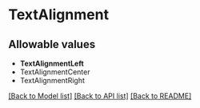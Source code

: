 # TextAlignment



## Allowable values
* **TextAlignmentLeft**
* TextAlignmentCenter
* TextAlignmentRight

[[Back to Model list]](../README.md#documentation-for-models) [[Back to API list]](../README.md#documentation-for-api-endpoints) [[Back to README]](../README.md)
